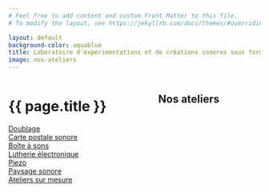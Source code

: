```yaml
---
# Feel free to add content and custom Front Matter to this file.
# To modify the layout, see https://jekyllrb.com/docs/themes/#overriding-theme-defaults

layout: default
background-color: aquablue
title: Laboratoire d'expérimentations et de créations sonores sous forme d'ateliers
image: nos-ateliers
---
```


<div class="columns is-mobile is-multiline is-centered mt-6 pt-6 mb-3 pb-3">
  <div class="column columns is-centered is-8-desktop is-11-mobile has-text-centered my-6 py-6">
    <h1 class="column is-full has-text-centered is-size-1-desktop is-size-4-mobile home-page"><strong>{{ page.title }}</strong></h1>
  </div>
  <div class="column columns is-centered is-8-desktop is-11-mobile has-text-centered">
    <div class="column is-8">
        <h2 class="mb-6 inline-block has-text-centered is-size-4" id="nos-ateliers">Nos ateliers</h2>
    </div>
  </div>
</div>
<div class="columns is-desktop is-mobile is-multiline is-centered is-vcentered {{ page.layout }} mb-6 pb-6">
    <div class="column is-3-desktop is-8-mobile">
        <div><a class="py-2 px-3 m-2" id="bg-azur" href="/pages/atelier-doublage">Doublage</a></div>
        <div><a class="py-2 px-3 m-2" id="bg-yellow" href="/pages/atelier-carte-postale-sonore">Carte postale sonore</a></div>
        <div><a class="py-2 px-3 m-2" id="bg-orange" href="/pages/atelier-boite-a-sons">Boîte à sons</a></div>
        <div><a class="py-2 px-3 m-2" id="bg-blueduck" href="/pages/atelier-lutherie-electronique">Lutherie électronique</a></div>
        <div><a class="py-2 px-3 m-2" id="bg-yellow" href="/pages/atelier-piezo">Piezo</a></div>
        <div><a class="py-2 px-3 m-2" id="bg-orange" href="/pages/atelier-paysage-sonore">Paysage sonore</a></div>
        <div><a class="py-2 px-3 m-2" id="bg-azur" href="/pages/ateliers-sur-mesure">Ateliers sur mesure</a></div>
    </div>
    <div class="column is-4-desktop is-8-mobile">
        <div>
        <div class="image is-1by1">
            <img src="./assets/img{{page.image}}.png" alt="">
        </div>  
        </div>
    </div>
</div>


